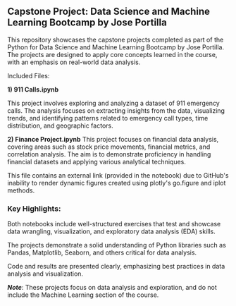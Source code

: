 ## **Capstone Project: Data Science and Machine Learning Bootcamp by Jose Portilla**

This repository showcases the capstone projects completed as part of the Python for Data Science and Machine Learning Bootcamp by Jose Portilla. The projects are designed to apply core concepts learned in the course, with an emphasis on real-world data analysis.

Included Files:

**1) 911 Calls.ipynb**

This project involves exploring and analyzing a dataset of 911 emergency calls. The analysis focuses on extracting insights from the data, visualizing trends, and identifying patterns related to emergency call types, time distribution, and geographic factors.

**2) Finance Project.ipynb**
This project focuses on financial data analysis, covering areas such as stock price movements, financial metrics, and correlation analysis. The aim is to demonstrate proficiency in handling financial datasets and applying various analytical techniques.

This file contains an external link (provided in the notebook) due to GitHub's inability to render dynamic figures created using plotly's go.figure and iplot methods.

### Key Highlights:
Both notebooks include well-structured exercises that test and showcase data wrangling, visualization, and exploratory data analysis (EDA) skills.

The projects demonstrate a solid understanding of Python libraries such as Pandas, Matplotlib, Seaborn, and others critical for data analysis.

Code and results are presented clearly, emphasizing best practices in data analysis and visualization.

***Note***: These projects focus on data analysis and exploration, and do not include the Machine Learning section of the course.
